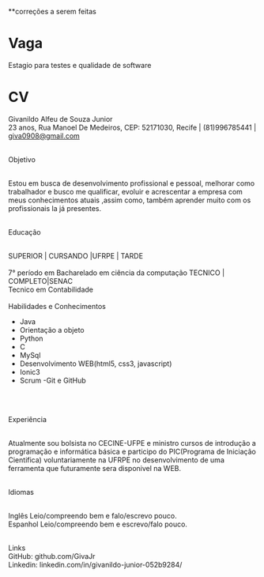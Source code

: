 **correções a serem feitas


Vaga
====

Estagio para testes e qualidade de software

CV
==

Givanildo Alfeu de Souza Junior
<br />
23 anos, Rua Manoel De Medeiros, CEP: 52171030, Recife | (81)996785441 | giva0908@gmail.com
<br />
<br />

Objetivo


<br />
Estou em busca de desenvolvimento profissional e pessoal, melhorar como trabalhador e busco me qualificar, evoluir e acrescentar a empresa com meus conhecimentos atuais ,assim como, também aprender muito com os profissionais la já presentes.
<br />
<br />

Educação

<br />
SUPERIOR | CURSANDO |UFRPE | TARDE
<br />
<br />
7° período em Bacharelado em ciência da computação
TECNICO | COMPLETO|SENAC
<br />
Tecnico em Contabilidade

<br />
<br />
Habilidades e Conhecimentos

- Java
- Orientação a objeto
- Python
- C
- MySql
- Desenvolvimento WEB(html5, css3, javascript)
- Ionic3
- Scrum
-Git e GitHub
<br />
<br />

Experiência

<br />
Atualmente sou bolsista no CECINE-UFPE e ministro cursos de introdução a programação e informática básica e participo do PIC(Programa de Iniciação Cientifica) voluntariamente na UFRPE no desenvolvimento de uma ferramenta que futuramente sera disponivel na WEB.
<br />
<br />

Idiomas

<br />
Inglês
Leio/compreendo bem e falo/escrevo pouco.
<br />
Espanhol
Leio/compreendo bem e escrevo/falo pouco.
<br />
<br />

Links
<br />
GitHub: github.com/GivaJr
<br />
Linkedin: linkedin.com/in/givanildo-junior-052b9284/



